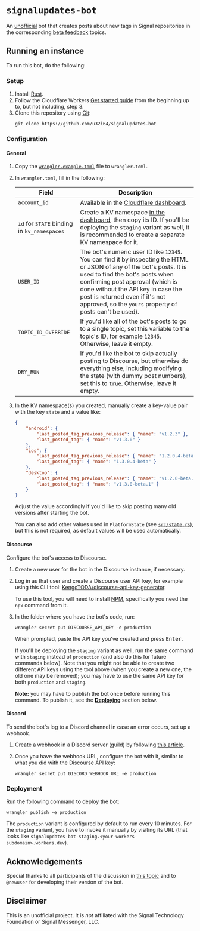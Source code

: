 # `signalupdates-bot`

An [unofficial](#disclaimer) bot that creates posts about new tags in Signal repositories in the corresponding [beta feedback](https://community.signalusers.org/c/25) topics.

## Running an instance

To run this bot, do the following:

### Setup

1. Install [Rust](https://www.rust-lang.org/tools/install).
1. Follow the Cloudflare Workers [Get started guide](https://developers.cloudflare.com/workers/get-started/guide/) from the beginning up to, but not including, step 3.
1. Clone this repository using [Git](https://www.git-scm.com):
    ```shell
    git clone https://github.com/u32i64/signalupdates-bot
    ```

### Configuration
#### General

1. Copy the [`wrangler.example.toml`](/wrangler.example.toml) file to `wrangler.toml`.
1. In `wrangler.toml`, fill in the following:

    Field | Description
    ---|---
    `account_id` | Available in the [Cloudflare dashboard](https://dash.cloudflare.com/?to=/:account/workers/overview).
    `id` for `STATE` binding in `kv_namespaces` | Create a KV namespace [in the dashboard](https://dash.cloudflare.com/?to=/:account/workers/kv/namespaces), then copy its ID. If you'll be deploying the `staging` variant as well, it is recommended to create a separate KV namespace for it.
    `USER_ID` | The bot's numeric user ID like `12345`. You can find it by inspecting the HTML or JSON of any of the bot's posts. It is used to find the bot's posts when confirming post approval (which is done without the API key in case the post is returned even if it's not approved, so the `yours` property of posts can't be used).
    `TOPIC_ID_OVERRIDE` | If you'd like all of the bot's posts to go to a single topic, set this variable to the topic's ID, for example `12345`. Otherwise, leave it empty.
    `DRY_RUN` | If you'd like the bot to skip actually posting to Discourse, but otherwise do everything else, including modifying the state (with dummy post numbers), set this to `true`. Otherwise, leave it empty.

1. In the KV namespace(s) you created, manually create a key-value pair with the key `state` and a value like:

    ```json
    {
        "android": {
            "last_posted_tag_previous_release": { "name": "v1.2.3" },
            "last_posted_tag": { "name": "v1.3.0" }
        },
        "ios": {
            "last_posted_tag_previous_release": { "name": "1.2.0.4-beta" },
            "last_posted_tag": { "name": "1.3.0.4-beta" }
        },
        "desktop": {
            "last_posted_tag_previous_release": { "name": "v1.2.0-beta.1" },
            "last_posted_tag": { "name": "v1.3.0-beta.1" }
        }
    }
    ```

    Adjust the value accordingly if you'd like to skip posting many old versions after starting the bot.

    You can also add other values used in `PlatformState` (see [`src/state.rs`](/src/state.rs)), but this is not required, as default values will be used automatically.

#### Discourse

Configure the bot's access to Discourse.

1. Create a new user for the bot in the Discourse instance, if necessary.
1. Log in as that user and create a Discourse user API key, for example using this CLI tool: [KengoTODA/discourse-api-key-generator](https://github.com/KengoTODA/discourse-api-key-generator).

    To use this tool, you will need to install [NPM](https://docs.npmjs.com/downloading-and-installing-node-js-and-npm), specifically you need the `npx` command from it.
1. In the folder where you have the bot's code, run:

    ```shell
    wrangler secret put DISCOURSE_API_KEY -e production
    ```

    When prompted, paste the API key you've created and press <kbd>Enter</kbd>.

    If you'll be deploying the `staging` variant as well, run the same command with `staging` instead of `production` (and also do this for future commands below). Note that you might not be able to create two different API keys using the tool above (when you create a new one, the old one may be removed); you may have to use the same API key for both `production` and `staging`.

    **Note:** you may have to publish the bot once before running this command. To publish it, see the [**Deploying**](#deploying) section below.

#### Discord

To send the bot's log to a Discord channel in case an error occurs, set up a webhook.

1. Create a webhook in a Discord server (guild) by following [this article](https://support.discord.com/hc/en-us/articles/228383668-Intro-to-Webhooks).
1. Once you have the webhook URL, configure the bot with it, similar to what you did with the Discourse API key:

    ```shell
    wrangler secret put DISCORD_WEBHOOK_URL -e production
    ```

### Deployment

Run the following command to deploy the bot:

```shell
wrangler publish -e production
```

The `production` variant is configured by default to run every 10 minutes. For the `staging` variant, you have to invoke it manually by visiting its URL (that looks like `signalupdates-bot-staging.<your-workers-subdomain>.workers.dev`).

## Acknowledgements

Special thanks to all participants of the discussion in [this topic](https://community.signalusers.org/t/42818) and to `@newuser` for developing their version of the bot.

## Disclaimer
This is an unofficial project. It is *not* affiliated with the Signal Technology Foundation or Signal Messenger, LLC.
